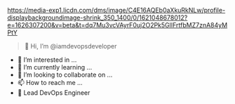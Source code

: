 https://media-exp1.licdn.com/dms/image/C4E16AQEb0aXkuRkNLw/profile-displaybackgroundimage-shrink_350_1400/0/1621048678012?e=1626307200&v=beta&t=dq7Mu3vcVAyrF0uj2O2Pk5GlIFrtfbMZ7znA84yMPtY
> 👋 Hi, I’m @iamdevopsdeveloper
- 👀 I’m interested in ...
- 🌱 I’m currently learning ...
- 💞️ I’m looking to collaborate on ...
- 📫 How to reach me ...
- 🤠 Lead DevOps Engineer

<!---
iamdevopsdeveloper/iamdevopsdeveloper is a ✨ special ✨ repository because its `README.md` (this file) appears on your GitHub profile.
You can click the Preview link to take a look at your changes.
--->
